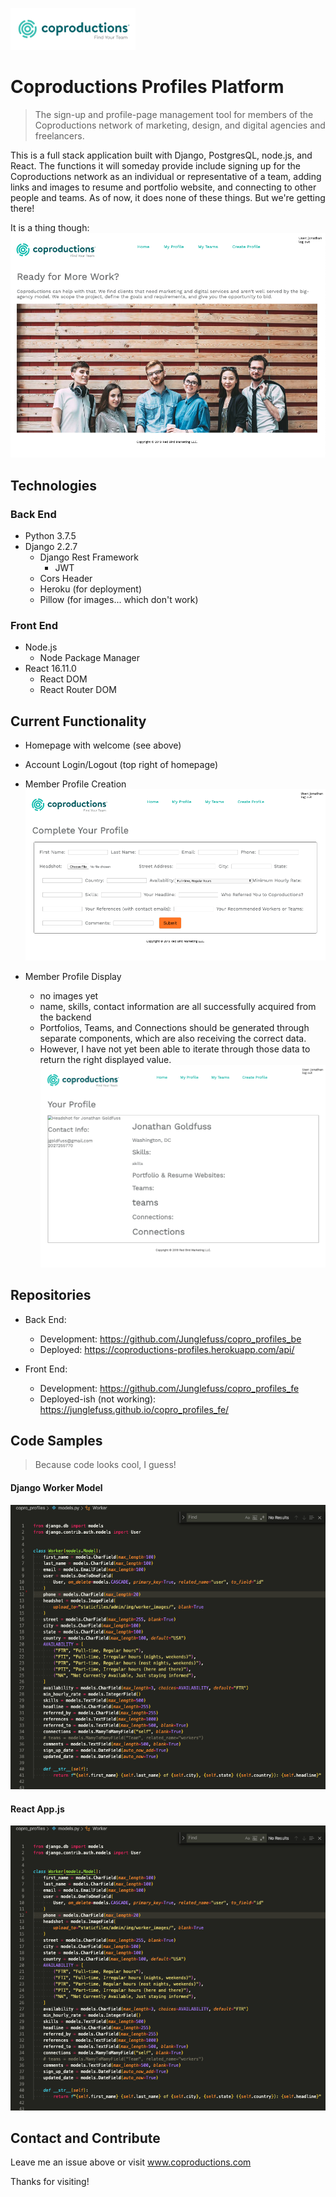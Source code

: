 <a href="https://coproductions.com/"><img src="./images/coproductions-logo.png" width=200px  /></a>

# Coproductions Profiles Platform

> The sign-up and profile-page management tool for members of the Coproductions network of marketing, design, and digital agencies and freelancers.

This is a full stack application built with Django, PostgresQL, node.js, and React. The functions it will someday provide include signing up for the Coproductions network as an individual or representative of a team, adding links and images to resume and portfolio website, and connecting to other people and teams. As of now, it does none of these things. But we're getting there!

It is a thing though:
<img src="./images/Screen Shot 2019-11-19 at 11.18.48 AM.png">

## Technologies

### Back End

- Python 3.7.5
- Django 2.2.7
  - Django Rest Framework
    - JWT
  - Cors Header
  - Heroku (for deployment)
  - Pillow (for images... which don't work)

### Front End

- Node.js
  - Node Package Manager
- React 16.11.0
  - React DOM
  - React Router DOM

## Current Functionality

- Homepage with welcome (see above)

- Account Login/Logout (top right of homepage)

- Member Profile Creation
  <img src="./images/Screen Shot 2019-11-19 at 11.19.53 AM.png" />

- Member Profile Display
  - no images yet
  - name, skills, contact information are all successfully acquired from the backend
  - Portfolios, Teams, and Connections should be generated through separate components, which are also receiving the correct data.
  - However, I have not yet been able to iterate through those data to return the right displayed value.
    <img src="./images/Screen Shot 2019-11-19 at 11.19.39 AM.png" />

## Repositories

- Back End:

  - Development: https://github.com/Junglefuss/copro_profiles_be
  - Deployed: https://coproductions-profiles.herokuapp.com/api/

- Front End:
  - Development: https://github.com/Junglefuss/copro_profiles_fe
  - Deployed-ish (not working): https://junglefuss.github.io/copro_profiles_fe/

## Code Samples

> Because code looks cool, I guess!

#### Django Worker Model

<img src="copro_profiles_fe/src/images/Screen Shot 2019-11-19 at 12.42.18 PM.png" />

#### React App.js

<img src="copro_profiles_fe/src/images/Screen Shot 2019-11-19 at 12.42.18 PM.png" />

## Contact and Contribute

Leave me an issue above or visit www.coproductions.com

Thanks for visiting!
